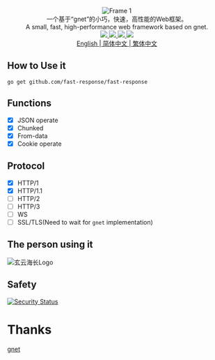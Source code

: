 <p align="center">
<img src="https://github.com/fast-response/fast-response/assets/92655031/f7c68680-1db6-4a10-b133-f5d148871009" alt="Frame 1" style="max-width: 100%;">
<br />
一个基于“gnet”的小巧，快速，高性能的Web框架。
<br />
A small, fast, high-performance web framework based on gnet.
<br />
<a href="https://pkg.go.dev/github.com/fast-response/fast-response" rel="nofollow">
  <img src="https://img.shields.io/badge/go.dev-docs-007d9c?logo=go&amp;logoColor=white&amp;style=flat-square" style="max-width: 100%;">
</a>
<a target="_blank" rel="noopener noreferrer nofollow" href=https://go.dev">
  <img src="https://img.shields.io/badge/go-%3E%3D1.17-30dff3?style=flat-square&amp;logo=go" style="max-width: 100%;">
</a>
<a href="https://goreportcard.com/report/github.com/fast-response/fast-response" rel="nofollow">
  <img src="https://goreportcard.com/badge/github.com/fast-response/fast-response?style=flat-square" style="max-width: 100%;">
</a> 
<a href="https://gitter.im/FastResponse/FastResponse?utm_source=badge&amp;utm_medium=badge&amp;utm_campaign=pr-badge&amp;utm_content=body_badge" rel="nofollow">
  <img src="https://badges.gitter.im/repo.svg" style="max-width: 100%;">
</a>
  <br />
<a href="https://github.com/fast-response/fast-response#readme" rel="nofollow">
  English
</a>|<a href="https://github.com/fast-response/fast-response/blob/main/README.zh-CN.md" rel="nofollow">
  简体中文
</a>|<a href="https://github.com/fast-response/fast-response/blob/main/README.zh-TW.md" rel="nofollow">
  繁体中文
</a>
</p>

## How to Use it
```shell
go get github.com/fast-response/fast-response
```

## Functions
- [X] JSON operate
- [X] Chunked
- [X] From-data
- [X] Cookie operate

## Protocol
- [X] HTTP/1
- [X] HTTP/1.1
- [ ] HTTP/2
- [ ] HTTP/3
- [ ] WS
- [ ] SSL/TLS(Need to wait for `gnet` implementation)

## The person using it
![玄云海长Logo](https://github.com/fast-response/fast-response/assets/92655031/6a2d2959-e5a4-4cba-a792-e7ae8f4ea897)

## Safety
[![Security Status](https://www.murphysec.com/platform3/v31/badge/1693852382114177024.svg)](https://www.murphysec.com/console/report/1693852381963182080/1693852382114177024)

# Thanks
[gnet](https://gnet.host)
